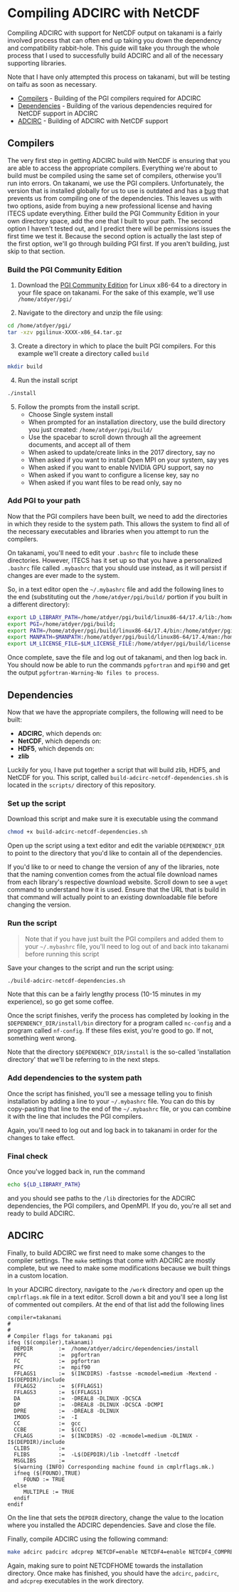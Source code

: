 # Compiling ADCIRC with NetCDF

Compiling ADCIRC with support for NetCDF output on takanami is a fairly involved process that can often end up taking you down the dependency and compatibility rabbit-hole. This guide will take you through the whole process that I used to successfully build ADCIRC and all of the necessary supporting libraries.

Note that I have only attempted this process on takanami, but will be testing on taifu as soon as necessary.

* [Compilers](#compilers) - Building of the PGI compilers required for ADCIRC
* [Dependencies](#dependencies) - Building of the various dependencies required for NetCDF support in ADCIRC
* [ADCIRC](#adcirc) - Building of ADCIRC with NetCDF support

## Compilers

The very first step in getting ADCIRC build with NetCDF is ensuring that you are able to access the appropriate compilers. Everything we're about to build must be compiled using the same set of compilers, otherwise you'll run into errors. On takanami, we use the PGI compilers. Unfortunately, the version that is installed globally for us to use is outdated and has a [bug](http://www.pgroup.com/userforum/viewtopic.php?t=3278&start=0&postdays=0&postorder=asc&highlight=&sid=ddadfd9e77e22b689480864e1987ca84) that prevents us from compiling one of the dependencies. This leaves us with two options, aside from buying a new professional license and having ITECS update everything. Either build the PGI Community Edition in your own directory space, add the one that I built to your path. The second option I haven't tested out, and I predict there will be permissions issues the first time we test it. Because the second option is actually the last step of the first option, we'll go through building PGI first. If you aren't building, just skip to that section.

### Build the PGI Community Edition

1. Download the [PGI Community Edition](http://www.pgroup.com/products/community.htm) for Linux x86-64 to a directory in your file space on takanami. For the sake of this example, we'll use ```/home/atdyer/pgi/```

2. Navigate to the directory and unzip the file using:
```bash
cd /home/atdyer/pgi/
tar -xzv pgilinux-XXXX-x86_64.tar.gz
```

3. Create a directory in which to place the built PGI compilers. For this example we'll create a directory called ```build```
```bash
mkdir build
```

4. Run the install script
```bash
./install
```

5. Follow the prompts from the install script.
    * Choose Single system install
    * When prompted for an installation directory, use the build directory you just created: ```/home/atdyer/pgi/build/```
    * Use the spacebar to scroll down through all the agreement documents, and accept all of them
    * When asked to update/create links in the 2017 directory, say no
    * When asked if you want to install Open MPI on your system, say yes
    * When asked if you want to enable NVIDIA GPU support, say no
    * When asked if you want to configure a license key, say no
    * When asked if you want files to be read only, say no
    
### Add PGI to your path

Now that the PGI compilers have been built, we need to add the directories in which they reside to the system path. This allows the system to find all of the necessary executables and libraries when you attempt to run the compilers.

On takanami, you'll need to edit your ```.bashrc``` file to include these directories. However, ITECS has it set up so that you have a personalized ```.bashrc``` file called ```.mybashrc``` that you should use instead, as it will persist if changes are ever made to the system.

So, in a text editor open the ```~/.mybashrc``` file and add the following lines to the end (substituting out the ```/home/atdyer/pgi/build/``` portion if you built in a different directory):

```bash
export LD_LIBRARY_PATH=/home/atdyer/pgi/build/linux86-64/17.4/lib:/home/atdyer/pgi/build/linux86-64/2017/mpi/openmpi/lib:$LD_LIBRARY_PATH;
export PGI=/home/atdyer/pgi/build;
export PATH=/home/atdyer/pgi/build/linux86-64/17.4/bin:/home/atdyer/pgi/build/linux86-64/17.4/mpi/openmpi/bin:$PATH;
export MANPATH=$MANPATH:/home/atdyer/pgi/build/linux86-64/17.4/man:/home/atdyer/pgi/build/linux86-64/17.4/mpi/openmpi/man;
export LM_LICENSE_FILE=$LM_LICENSE_FILE:/home/atdyer/pgi/build/license.dat
```

Once complete, save the file and log out of takanami, and then log back in. You should now be able to run the commands ```pgfortran``` and ```mpif90``` and get the output ```pgfortran-Warning-No files to process```.

## Dependencies

Now that we have the appropriate compilers, the following will need to be built:
* **ADCIRC**, which depends on:
* **NetCDF**, which depends on:
* **HDF5**, which depends on:
* **zlib**

Luckily for you, I have put together a script that will build zlib, HDF5, and NetCDF for you. This script, called ```build-adcirc-netcdf-dependencies.sh``` is located in the ```scripts/``` directory of this repository.

### Set up the script

Download this script and make sure it is executable using the command

```bash
chmod +x build-adcirc-netcdf-dependencies.sh
```

Open up the script using a text editor and edit the variable ```DEPENDENCY_DIR``` to point to the directory that you'd like to contain all of the dependencies.

If you'd like to or need to change the version of any of the libraries, note that the naming convention comes from the actual file download names from each library's respective download website. Scroll down to see a ```wget``` command to understand how it is used. Ensure that the URL that is build in that command will actually point to an existing downloadable file before changing the version.

### Run the script

> Note that if you have just built the PGI compilers and added them to your ```~/.mybashrc``` file, you'll need to log out of and back into takanami before running this script

Save your changes to the script and run the script using:
```bash
./build-adcirc-netcdf-dependencies.sh
```

Note that this can be a fairly lengthy process (10-15 minutes in my experience), so go get some coffee.

Once the script finishes, verify the process has completed by looking in the ```$DEPENDENCY_DIR/install/bin``` directory for a program called ```nc-config``` and a program called ```nf-config```. If these files exist, you're good to go. If not, something went wrong.

Note that the directory ```$DEPENDENCY_DIR/install``` is the so-called 'installation directory' that we'll be referring to in the next steps.

### Add dependencies to the system path

Once the script has finished, you'll see a message telling you to finish installation by adding a line to your ```~/.mybashrc``` file. You can do this by copy-pasting that line to the end of the ```~/.mybashrc``` file, or you can combine it with the line that includes the PGI compilers.

Again, you'll need to log out and log back in to takanami in order for the changes to take effect.

### Final check

Once you've logged back in, run the command
```bash
echo ${LD_LIBRARY_PATH}
```
and you should see paths to the ```/lib``` directories for the ADCIRC dependencies, the PGI compilers, and OpenMPI. If you do, you're all set and ready to build ADCIRC.

## ADCIRC

Finally, to build ADCIRC we first need to make some changes to the compiler settings. The ```make``` settings that come with ADCIRC are mostly complete, but we need to make some modifications because we built things in a custom location.

In your ADCIRC directory, navigate to the ```/work``` directory and open up the ```cmplrflags.mk``` file in a text editor. Scroll down a bit and you'll see a long list of commented out compilers. At the end of that list add the following lines

```make
compiler=takanami
#
#
# Compiler flags for takanami pgi
ifeq ($(compiler),takanami)
  DEPDIR        :=  /home/atdyer/adcirc/dependencies/install
  PPFC          :=  pgfortran
  FC            :=  pgfortran
  PFC           :=  mpif90
  FFLAGS1       :=  $(INCDIRS) -fastsse -mcmodel=medium -Mextend -I$(DEPDIR)/include
  FFLAGS2       :=  $(FFLAGS1)
  FFLAGS3       :=  $(FFLAGS1)
  DA            :=  -DREAL8 -DLINUX -DCSCA
  DP            :=  -DREAL8 -DLINUX -DCSCA -DCMPI
  DPRE          :=  -DREAL8 -DLINUX
  IMODS         :=  -I
  CC            :=  gcc
  CCBE          :=  $(CC)
  CFLAGS        :=  $(INCDIRS) -O2 -mcmodel=medium -DLINUX -I$(DEPDIR)/include
  CLIBS         :=
  FLIBS         :=  -L$(DEPDIR)/lib -lnetcdff -lnetcdf
  MSGLIBS       :=
  $(warning (INFO) Corresponding machine found in cmplrflags.mk.)
  ifneq ($(FOUND),TRUE)
     FOUND := TRUE
  else
     MULTIPLE := TRUE
  endif
endif
```

On the line that sets the ```DEPDIR``` directory, change the value to the location where you installed the ADCIRC dependencies. Save and close the file.

Finally, compile ADCIRC using the following command:

```bash
make adcirc padcirc adcprep NETCDF=enable NETCDF4=enable NETCDF4_COMPRESSION=enable
```

Again, making sure to point NETCDFHOME towards the installation directory. Once make has finished, you should have the ```adcirc```, ```padcirc```, and ```adcprep``` executables in the work directory.
